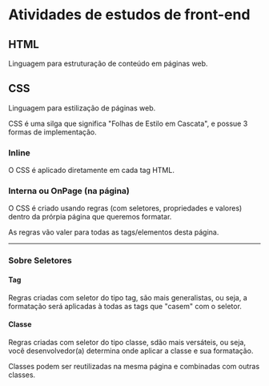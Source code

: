# Atividades de estudos de front-end
 

 ## HTML

 Linguagem para estruturação de conteúdo em páginas web.


## CSS

Linguagem para estilização de páginas web.

CSS é uma silga que significa "Folhas de Estilo em Cascata", e possue 3 formas de implementação.

### Inline

O CSS é aplicado diretamente em cada tag HTML.

### Interna ou OnPage (na página)

O CSS é criado usando regras (com seletores, propriedades e valores) dentro da prórpia página que queremos formatar.

As regras vão valer para todas as tags/elementos desta página.

---

### Sobre Seletores

#### Tag

Regras criadas com seletor do tipo tag, são mais generalistas, ou seja, a formatação será aplicadas à todas as tags que "casem" com o seletor.

#### Classe 

Regras criadas com seletor do tipo classe, sdão mais versáteis, ou seja, você desenvolvedor(a) determina onde aplicar a classe e sua formatação.

Classes podem ser reutilizadas na mesma página e combinadas com outras classes.



